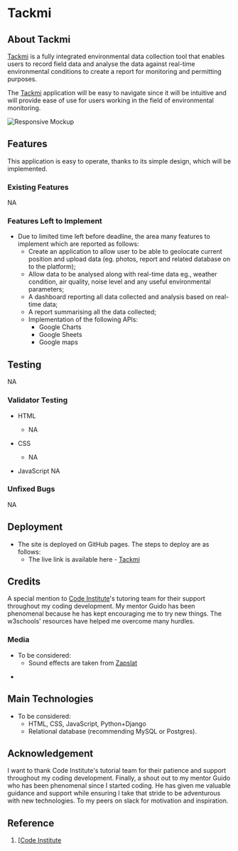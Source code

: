 # Tackmi 
## About Tackmi
[Tackmi](https://peanutbutterclassic.github.io/tackmi/) is a fully integrated environmental data collection tool that enables users to record field data and analyse the data against real-time environmental conditions to create a report for monitoring and permitting purposes. 

The [Tackmi](https://peanutbutterclassic.github.io/tackmi/) application will be easy to navigate since it will be intuitive and will provide ease of use for users working in the field of environmental monitoring.

![Responsive Mockup](https://raw.githubusercontent.com/peanutbutterclassic/insync/master/assets/documentation/ami_respon_main.png)

## Features 

This application is easy to operate, thanks to its simple design, which will be implemented. 

### Existing Features
NA


### Features Left to Implement

- Due to limited time left before deadline, the area many features to implement which are reported as follows:
  - Create an application to allow user to be able to geolocate current position and upload data (eg. photos, report and related database on to the platform); 
  - Allow data to be analysed along with real-time data eg., weather condition, air quality, noise level and any useful environmental parameters;
  - A dashboard reporting all data collected and analysis based on real-time data;
  - A report summarising all the data collected;
  - Implementation of the following APIs:
    - Google Charts
    - Google Sheets
    - Google maps

## Testing 

NA 

### Validator Testing 

- HTML
    - NA
- CSS
    - NA

- JavaScript
NA
      

### Unfixed Bugs

NA

## Deployment

- The site is deployed on GitHub pages. The steps to deploy are as follows: 
  - The live link is available here - [Tackmi](https://peanutbutterclassic.github.io/insync/)

## Credits 

A special mention to [Code Institute](https://codeinstitute.net/)'s tutoring team for their support throughout my coding development. My mentor Guido has been phenomenal because he has kept encouraging me to try new things. The w3schools' resources have helped me overcome many hurdles. 

### Media
* To be considered:
    * Sound effects are taken from [Zapslat](https://www.zapsplat.com/) 
- 

## Main Technologies
* To be considered: 
    * HTML, CSS, JavaScript, Python+Django 
    * Relational database (recommending MySQL or Postgres).

## Acknowledgement
I want to thank Code Institute's tutorial team for their patience and support throughout my coding development. Finally, a shout out to my mentor Guido who has been phenomenal since I started coding. He has given me valuable guidance and support while ensuring I take that stride to be adventurous with new technologies. To my peers on slack for motivation and inspiration. 

## Reference

1. [[Code Institute](https://codeinstitute.net/) 



